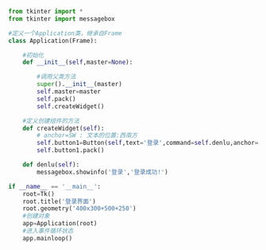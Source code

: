 
<BlogInfo id="418" title="10.Button的测试" author="白日梦想猿" pv=0 read_times=0 pre_cost_time="0分35秒" category="GUI编程" tag_list="['GUI编程']" create_time="2020.06.23 17:48:34" update_time="2020.06.23 18:03:37" />

```python
from tkinter import *
from tkinter import messagebox

#定义一个Application类，继承自Frame
class Application(Frame):

    #初始化
    def __init__(self,master=None):

        #调用父类方法
        super().__init__(master)
        self.master=master
        self.pack()
        self.createWidget()

    #定义创建组件的方法
    def createWidget(self):
        # anchor=SW : 文本的位置:西南方
        self.button1=Button(self,text='登录',command=self.denlu,anchor=SW,width=30,heigh=10)
        self.button1.pack()

    def denlu(self):
        messagebox.showinfo('登录','登录成功!')

if __name__ == '__main__':
    root=Tk()
    root.title('登录界面')
    root.geometry('400x300+500+250')
    #创建对象
    app=Application(root)
    #进入事件循环状态
    app.mainloop()
```
